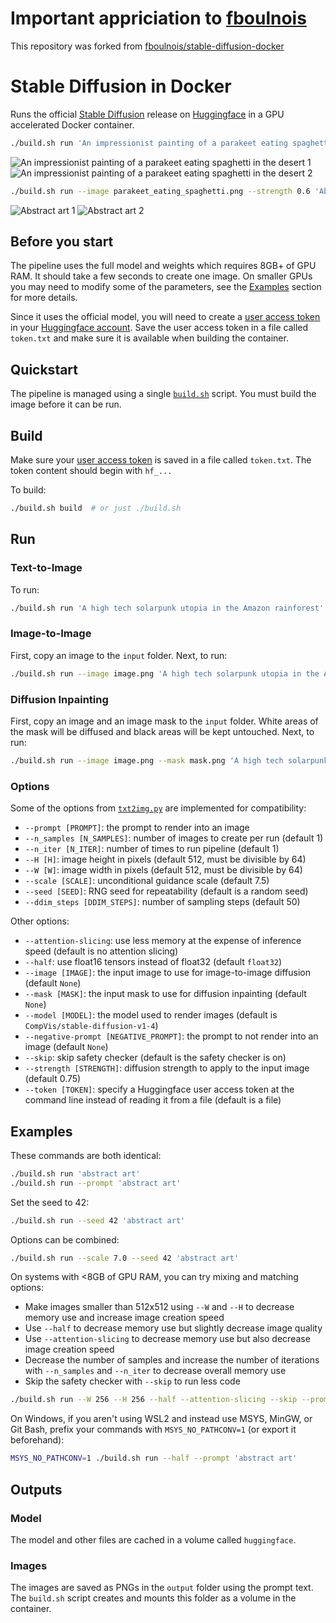 # Important appriciation to [fboulnois](https://github.com/fboulnois)
This repository was forked from [fboulnois/stable-diffusion-docker](fboulnois/stable-diffusion-docker)

# Stable Diffusion in Docker

Runs the official [Stable Diffusion](https://huggingface.co/CompVis/stable-diffusion)
release on [Huggingface](https://huggingface.co/) in a GPU accelerated Docker
container.

```sh
./build.sh run 'An impressionist painting of a parakeet eating spaghetti in the desert'
```

![An impressionist painting of a parakeet eating spaghetti in the desert 1](img/An_impressionist_painting_of_a_parakeet_eating_spaghetti_in_the_desert_s1.png)
![An impressionist painting of a parakeet eating spaghetti in the desert 2](img/An_impressionist_painting_of_a_parakeet_eating_spaghetti_in_the_desert_s2.png)

```sh
./build.sh run --image parakeet_eating_spaghetti.png --strength 0.6 'Abstract art'
```

![Abstract art 1](img/Abstract_art_s1.png)
![Abstract art 2](img/Abstract_art_s2.png)

## Before you start

The pipeline uses the full model and weights which requires 8GB+ of GPU RAM. It
should take a few seconds to create one image. On smaller GPUs you may need to
modify some of the parameters, see the [Examples](#examples) section for more
details.

Since it uses the official model, you will need to create a [user access token](https://huggingface.co/docs/hub/security-tokens)
in your [Huggingface account](https://huggingface.co/settings/tokens). Save the
user access token in a file called `token.txt` and make sure it is available
when building the container.

## Quickstart

The pipeline is managed using a single [`build.sh`](build.sh) script. You must
build the image before it can be run.

## Build

Make sure your [user access token](#before-you-start) is saved in a file called
`token.txt`. The token content should begin with `hf_...`

To build:

```sh
./build.sh build  # or just ./build.sh
```

## Run

### Text-to-Image

To run:

```sh
./build.sh run 'A high tech solarpunk utopia in the Amazon rainforest'
```

### Image-to-Image

First, copy an image to the `input` folder. Next, to run:

```sh
./build.sh run --image image.png 'A high tech solarpunk utopia in the Amazon rainforest'
```

### Diffusion Inpainting

First, copy an image and an image mask to the `input` folder. White areas of the
mask will be diffused and black areas will be kept untouched. Next, to run:

```sh
./build.sh run --image image.png --mask mask.png 'A high tech solarpunk utopia in the Amazon rainforest'
```

### Options

Some of the options from [`txt2img.py`](https://github.com/CompVis/stable-diffusion/blob/main/scripts/txt2img.py)
are implemented for compatibility:

* `--prompt [PROMPT]`: the prompt to render into an image
* `--n_samples [N_SAMPLES]`: number of images to create per run (default 1)
* `--n_iter [N_ITER]`: number of times to run pipeline (default 1)
* `--H [H]`: image height in pixels (default 512, must be divisible by 64)
* `--W [W]`: image width in pixels (default 512, must be divisible by 64)
* `--scale [SCALE]`: unconditional guidance scale (default 7.5)
* `--seed [SEED]`: RNG seed for repeatability (default is a random seed)
* `--ddim_steps [DDIM_STEPS]`: number of sampling steps (default 50)

Other options:

* `--attention-slicing`: use less memory at the expense of inference speed
(default is no attention slicing)
* `--half`: use float16 tensors instead of float32 (default `float32`)
* `--image [IMAGE]`: the input image to use for image-to-image diffusion
(default `None`)
* `--mask [MASK]`: the input mask to use for diffusion inpainting (default
`None`)
* `--model [MODEL]`: the model used to render images (default is
`CompVis/stable-diffusion-v1-4`)
* `--negative-prompt [NEGATIVE_PROMPT]`: the prompt to not render into an image
(default `None`)
* `--skip`: skip safety checker (default is the safety checker is on)
* `--strength [STRENGTH]`: diffusion strength to apply to the input image
(default 0.75)
* `--token [TOKEN]`: specify a Huggingface user access token at the command line
instead of reading it from a file (default is a file)

## Examples

These commands are both identical:

```sh
./build.sh run 'abstract art'
./build.sh run --prompt 'abstract art'
```

Set the seed to 42:

```sh
./build.sh run --seed 42 'abstract art'
```

Options can be combined:

```sh
./build.sh run --scale 7.0 --seed 42 'abstract art'
```

On systems with <8GB of GPU RAM, you can try mixing and matching options:

* Make images smaller than 512x512 using `--W` and `--H` to decrease memory use
and increase image creation speed
* Use `--half` to decrease memory use but slightly decrease image quality
* Use `--attention-slicing` to decrease memory use but also decrease image
creation speed
* Decrease the number of samples and increase the number of iterations with
`--n_samples` and `--n_iter` to decrease overall memory use
* Skip the safety checker with `--skip` to run less code

```sh
./build.sh run --W 256 --H 256 --half --attention-slicing --skip --prompt 'abstract art'
```

On Windows, if you aren't using WSL2 and instead use MSYS, MinGW, or Git Bash,
prefix your commands with `MSYS_NO_PATHCONV=1` (or export it beforehand):

```sh
MSYS_NO_PATHCONV=1 ./build.sh run --half --prompt 'abstract art'
```

## Outputs

### Model

The model and other files are cached in a volume called `huggingface`.

### Images

The images are saved as PNGs in the `output` folder using the prompt text. The
`build.sh` script creates and mounts this folder as a volume in the container.
